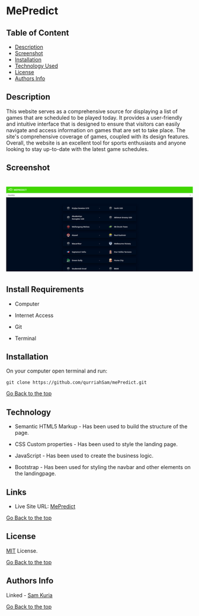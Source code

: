 # MePredict

## Table of Content

- [Description](#description)
- [Screenshot](#screenshot)
- [Installation](#install-requirements)
- [Technology Used](#technology)
- [License](#license)
- [Authors Info](#authors-Info)

## Description

This website serves as a comprehensive source for displaying a list of games that are scheduled to be played today. It provides a user-friendly and intuitive interface that is designed to ensure that visitors can easily navigate and access information on games that are set to take place. The site's comprehensive coverage of games, coupled with its design features. Overall, the website is an excellent tool for sports enthusiasts and anyone looking to stay up-to-date with the latest game schedules.

## Screenshot

# <p align=center><img src = ./assets/Screenshot.png width=700px></p>

## Install Requirements

- Computer

- Internet Access

- Git

- Terminal

## Installation

On your computer open terminal and run:

    git clone https://github.com/qurriahSam/mePredict.git

[Go Back to the top](#MePredict)

## Technology

- Semantic HTML5 Markup - Has been used to build the structure of the page.

- CSS Custom properties - Has been used to style the landing page.

- JavaScript - Has been used to create the business logic.

- Bootstrap - Has been used for styling the navbar and other elements on the landingpage.

## Links

- Live Site URL: [MePredict](https://qurriahsam.github.io/pizzaRestaurant/)

[Go Back to the top](#MePredict)

## License

[MIT](./LICENSE) License.

[Go Back to the top](#MePredict)

## Authors Info

Linked - [Sam Kuria](https://www.linkedin.com/in/sam-kuria-0904b01a1)

[Go Back to the top](#MePredict)

